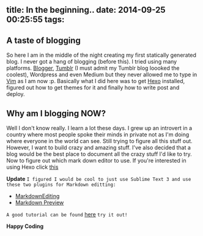 title: In the beginning..
date: 2014-09-25 00:25:55
tags:
---

A taste of blogging
-------------------
<!--more-->
So here I am in the middle of the night creating my first statically generated blog. I never got a hang of blogging (before this). I tried using many platforms. [Blogger](http://jackof1trade.blogspot.com/), [Tumblr](http://w-r-x.tumblr.com/) (I must admit my Tumblr blog loooked the coolest), Wordpress and even Medium but they never allowed me to type in [Vim](http://vim-adventures.com/) as I am now :p. Basically what I did here was to get [Hexo](http://hexo.io/) installed, figured out how to get themes for it and finally how to write post and deploy. 
<!--more-->

Why am I blogging NOW?
----------------------

Well I don't know really. I learn a lot these days. I grew up an introvert in a country where most people spoke their minds in private not as I'm doing where everyone in the world can see. Still trying to figure all this stuff out. However, I want to build crazy and amazing stuff. I've also decided that a blog would be the best place to document all the crazy stuff I'd like to try. Now to figure out which mark down editor to use. If you're interested in using Hexo click [this](http://tomsik.cz/2014/06/21/getting-started-with-hexo/)

__Update__
`I figured I would be cool to just use Sublime Text 3 and use these two plugins for Markdown editting:`

* [MarkdownEditing](https://sublime.wbond.net/packages/MarkdownEditing)
* [Markdown Preview](https://sublime.wbond.net/packages/Markdown%20Preview)

`A good tutorial can be found` [here](http://plaintext-productivity.net/2-04-how-to-set-up-sublime-text-for-markdown-editing.html) `try it out!`

__Happy Coding__


